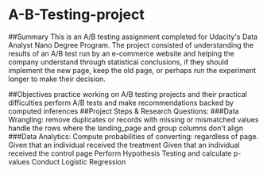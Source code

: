 # A-B-Testing-project
##Summary
This is an A/B testing assignment completed for Udacity's Data Analyst Nano Degree Program. The project consisted of understanding the results of an A/B test run by an e-commerce website and helping the company understand through statistical conclusions, if they should implement the new page, keep the old page, or perhaps run the experiment longer to make their decision.

##Objectives
practice working on A/B testing projects and their practical difficulties
perform A/B tests and make recommendations backed by computed inferences
##Project Steps & Research Questions:
###Data Wrangling:
remove duplicates or records with missing or mismatched values
handle the rows where the landing_page and group columns don't align
###Data Analytics:
Compute probabilities of converting:
regardless of page.
Given that an individual received the treatment
Given that an individual received the control page
Perform Hypothesis Testing and calculate p-values
Conduct Logistic Regression
